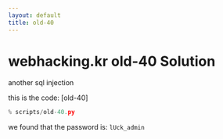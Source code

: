 ```yaml
---
layout: default
title: old-40
---
```


# webhacking.kr old-40 Solution

another sql injection

this is the code: [old-40]
```python
% scripts/old-40.py
```


we found that the password is: `lUck_admin`

